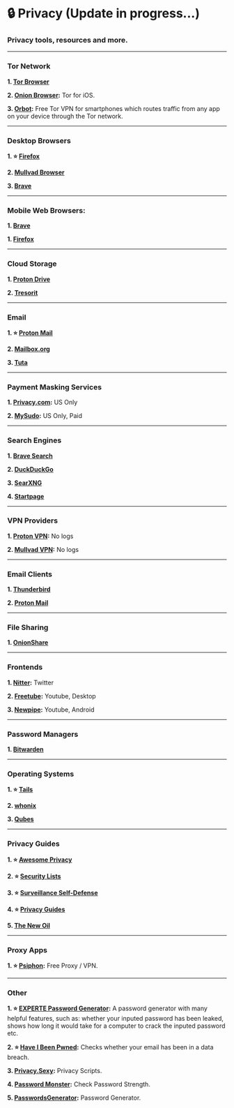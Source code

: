 # 🔒 Privacy (Update in progress...)
### Privacy tools, resources and more.

***

### Tor Network

**1. [Tor Browser](https://www.torproject.org/)**

**2. [Onion Browser](https://onionbrowser.com/):** Tor for iOS.

**3. [Orbot](https://orbot.app/):**  Free Tor VPN for smartphones which routes traffic from any app on your device through the Tor network.

***

### Desktop Browsers

**1. ⭐ [Firefox](https://firefox.com/)**

**2. [Mullvad Browser](https://mullvad.net/en/browser)**

**3. [Brave](https://brave.com/)**

***

### Mobile Web Browsers:

**1. [Brave](https://brave.com/)**

**1. [Firefox](https://firefox.com/)**

***

### Cloud Storage

**1. [Proton Drive](https://proton.me/drive)**

**2. [Tresorit](https://tresorit.com/)**

***

### Email

**1. ⭐ [Proton Mail](https://proton.me/mail)**

**2. [Mailbox.org](https://mailbox.org/)**

**3. [Tuta](https://tuta.com/)**

***

### Payment Masking Services

**1. [Privacy.com](https://privacy.com/):** US Only

**2. [MySudo](https://mysudo.com/):** US Only, Paid

***

### Search Engines

**1. [Brave Search](https://search.brave.com/)**

**2. [DuckDuckGo](https://duckduckgo.com/)**

**3. [SearXNG](https://searxng.org/)**

**4. [Startpage](https://www.startpage.com/)**

***

### VPN Providers

**1. [Proton VPN](https://protonvpn.com/):** No logs

**2. [Mullvad VPN](https://mullvad.net/):** No logs

***

### Email Clients

**1. [Thunderbird](https://www.thunderbird.net/)**

**2. [Proton Mail](https://proton.me/mail)**

***

### File Sharing

**1. [OnionShare](https://onionshare.org/)**

***

### Frontends

**1. [Nitter](https://github.com/zedeus/nitter):** Twitter

**2. [Freetube](https://freetubeapp.io/):** Youtube, Desktop

**3. [Newpipe](https://newpipe.net/):** Youtube, Android

***

### Password Managers

**1. [Bitwarden](https://bitwarden.com/)**

***

### Operating Systems

**1. ⭐ [Tails](https://tails.net/)**

**2.  [whonix](https://www.whonix.org/)**

**3. [Qubes](https://www.qubes-os.org/)**

***

### Privacy Guides

**1. ⭐ [Awesome Privacy](https://awesome-privacy.xyz/)**

**2. ⭐ [Security Lists](https://security-list.js.org/)**

**3. ⭐ [Surveillance Self-Defense](https://ssd.eff.org/)**

**4. ⭐ [Privacy Guides](https://www.privacyguides.org/)**

**5. [The New Oil](https://thenewoil.org/)**

***

### Proxy Apps

**1. ⭐ [Psiphon](https://psiphon.ca/):** Free Proxy / VPN.

***

### Other

**1. ⭐ [EXPERTE Password Generator](https://www.experte.com/password-generator):** A password generator with many helpful features, such as: whether your inputed password has been leaked, shows how long it would take for a computer to crack the inputed password etc.

**2. ⭐ [Have I Been Pwned](https://haveibeenpwned.com/):** Checks whether your email has been in a data breach.

**3. [Privacy.Sexy](https://privacy.sexy/):** Privacy Scripts.

**4. [Password Monster](https://www.passwordmonster.com/):** Check Password Strength.

**5. [PasswordsGenerator](https://passwordsgenerator.net/):** Password Generator.












